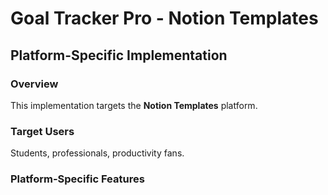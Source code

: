 # Goal Tracker Pro - Notion Templates

## Platform-Specific Implementation

### Overview
This implementation targets the **Notion Templates** platform.

### Target Users
Students, professionals, productivity fans.

### Platform-Specific Features
